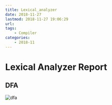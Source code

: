 ```yaml
---
title: Lexical_analyzer
date: 2018-11-27
lastmod: 2018-11-27 19:06:29
url:
tags:
    - Compiler
categories:
    - 2018-11
---
```

# Lexical Analyzer Report
## DFA
![dfa](./static/All_in_one.jpeg)
